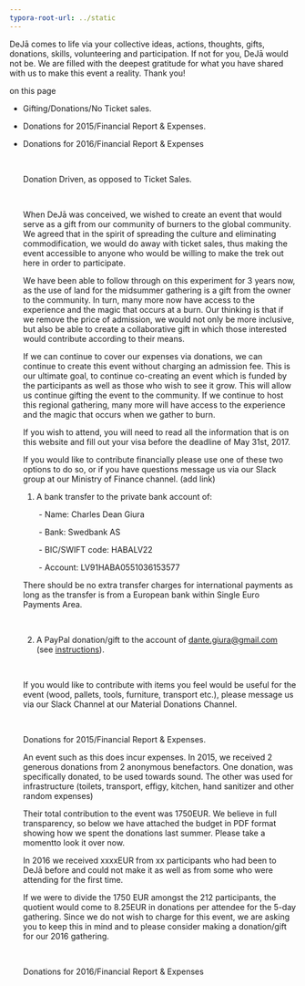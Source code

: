 ```yaml
---
typora-root-url: ../static
---
```


DeJā comes to life via your collective ideas, actions, thoughts, gifts, donations, skills, volunteering and participation. If not for you, DeJā would not be. We are filled with the deepest gratitude for what you have shared with us to make this event a reality.  Thank you!

 on this page

- Gifting/Donations/No Ticket sales.

- Donations for 2015/Financial Report & Expenses.

- Donations for 2016/Financial Report & Expenses

  ​

  Donation Driven, as opposed to Ticket Sales.

  ​

  When DeJā was conceived, we wished to create an event that would serve as a gift from our community of burners to the global community.  We agreed that in the spirit of spreading the culture and eliminating commodification, we would do away with ticket sales, thus making the event accessible to anyone who would be willing to make the trek out here in order to participate. 

  We have been able to follow through on this experiment for 3 years now, as the use of land for the midsummer gathering is a gift from the owner to the community.  In turn, many more now have access to the experience and the magic that occurs at a burn.  Our thinking is that if we remove the price of admission, we would not only be more inclusive, but also be able to create a collaborative gift in which those interested would contribute according to their means.  

  If we can continue to cover our expenses via donations, we can continue to create this event without charging an admission fee.  This is our ultimate goal, to continue co-creating an event which is funded by the participants as well as those who wish to see it grow.  This will allow us continue gifting the event to the community.   If we continue to host this regional gathering, many more will have access to the experience and the magic that occurs when we gather to burn.

  If you wish to attend, you will need to read all the information that is on this website and fill out your visa before the deadline of May 31st, 2017.  

  If you would like to contribute financially please use one of these two options to do so, or if you have questions message us via our Slack group at our Ministry of Finance channel. (add link)

  1. A bank transfer to the private bank account of:

         - Name: Charles Dean Giura

         - Bank: Swedbank AS

         - BIC/SWIFT code: HABALV22

         - Account: LV91HABA0551036153577

  There should be no extra transfer charges for international payments as long as the transfer is from a European bank within Single Euro Payments Area. 

  ​

  2. A PayPal donation/gift to the account of dante.giura@gmail.com (see [instructions](https://www.paypal.com/webapps/mpp/send-money-online)).  

     ​

  If you would like to contribute  with items you feel would be useful for the event (wood, pallets, tools, furniture, transport etc.), please message us via our Slack Channel at our Material Donations Channel.

  ​

     

  Donations for 2015/Financial Report & Expenses.

  An event such as this does incur expenses.  In 2015, we received 2 generous donations from 2 anonymous benefactors. One donation, was specifically donated, to be used towards sound. The other was used for infrastructure (toilets, transport, effigy, kitchen, hand sanitizer and other random expenses)

  Their total contribution to the event was 1750EUR.  We believe in full transparency, so below we have attached the budget in PDF format showing how we spent the donations last summer. Please take a momentto look it over now.

  In 2016 we received xxxxEUR from xx participants who had been to DeJā before and could not make it as well as from some who were attending for the first time.

  If we were to divide the 1750 EUR amongst the 212 participants, the quotient would come to 8.25EUR in donations per attendee for the 5-day gathering.  Since we do not wish to charge for this event, we are asking you to keep this in mind and to please consider making a donation/gift for our 2016 gathering.

  ​

  Donations for 2016/Financial Report & Expenses

​           


​			
​		
​	
​		
​	
​	


​			
​		
​	


​		
​			
​		
​	